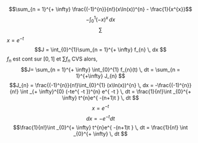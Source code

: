 $$\sum_{n = 1}^{+ \infty} \frac{(-1)^{n}}{n!}(x\ln(x))^{n} - \frac{1}{x^{x}}$$
$$-\int _{0}^{1} (-x)^{x} \, dx $$
$$\sum_{}$$
$x = e^{ -t }$
$$J = \int_{0}^{1}\sum_{n = 1}^{+ \infty} f_{n} \, dx $$
$f_{n}$ est cont sur $[0, 1]$ et $\sum f_{n}$ CVS alors, 
$$J= \sum_{n = 1}^{+ \infty} \int_{0}^{1} f_{n}(t) \, dt = \sum_{n = 1}^{+\infty} J_{n} $$
$$J_{n} = \frac{(-1)^{n}}{n!}\int_{0}^{1} (x\ln(x))^{n} \, dx  = -\frac{(-1)^{n}}{n!} \int _{+ \infty}^{0} (-te^{ -t })^{n} e^{ -t } \, dt = \frac{1}{n!}\int _{0}^{+  \infty} t^{n}e^{ -(n+1)t } \, dt $$
$$x = e^{ -t }$$
$$dx = -e^{ -t } dt$$
$$\frac{1}{n!}\int _{0}^{+ \infty} t^{n}e^{ -(n+1)t } \, dt = \frac{1}{n!} \int _{0}^{+ \infty}  \, dt $$
